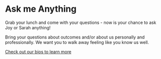# Ask me Anything 

Grab your lunch and come with your questions - now is your chance to ask Joy or Sarah anything! 

Bring your questions about outcomes and/or about us personally and professionally. We want you to walk away feeling like you know us well.

[Check out our bios to learn more](https://github.com/ga-dc/outcomes/blob/master/outcomes-intro.md)
